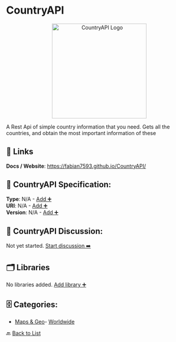 # CountryAPI
<p align="center">
    <img width="256" src="https://raw.githubusercontent.com/fabian7593/CountryAPI/master/Files/imgsReadme/planetLogoAndText.png" alt="CountryAPI Logo"/>
</p>
A Rest Api of simple country information that you need. Gets all the countries, and obtain the most important information of these

##  🔗 Links
**Docs / Website**: https://fabian7593.github.io/CountryAPI/

## 🧬 CountryAPI Specification:
**Type**: N/A - [Add ➕](https://github.com/apis-list/apis-list/edit/main/apis.yaml#L4170)  
**URI**: N/A - [Add ➕](https://github.com/apis-list/apis-list/edit/main/apis.yaml#L4170)  
**Version**: N/A - [Add ➕](https://github.com/apis-list/apis-list/edit/main/apis.yaml#L4170)

## 💬 CountryAPI Discussion:
Not yet started. [Start discussion ➡️](https://github.com/apis-list/apis-list/discussions/new)

## 🗂️ Libraries

No libraries added. [Add library ➕](https://github.com/apis-list/apis-list/edit/main/apis.yaml#L4170)    


## 🗄️ Categories:
- [Maps & Geo](https://github.com/apis-list/apis-list#maps--geo-)- [Worldwide](https://github.com/apis-list/apis-list#worldwide-)

🔙  [Back to List](https://github.com/apis-list/apis-list)
